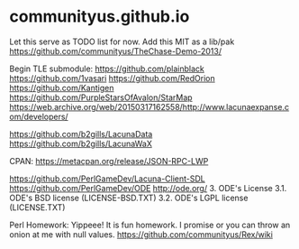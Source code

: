 # communityus.github.io

Let this serve as TODO list for now.
Add this MIT as a lib/pak
https://github.com/communityus/TheChase-Demo-2013/

Begin TLE submodule:
https://github.com/plainblack
https://github.com/1vasari
https://github.com/RedOrion
https://github.com/Kantigen
https://github.com/PurpleStarsOfAvalon/StarMap
https://web.archive.org/web/20150317162558/http://www.lacunaexpanse.com/developers/

https://github.com/b2gills/LacunaData
https://github.com/b2gills/LacunaWaX

CPAN:
https://metacpan.org/release/JSON-RPC-LWP

https://github.com/PerlGameDev/Lacuna-Client-SDL
https://github.com/PerlGameDev/ODE
http://ode.org/
3. ODE's License
3.1. ODE's BSD license (LICENSE-BSD.TXT)
3.2. ODE's LGPL license (LICENSE.TXT)


Perl Homework: Yippeee! It is fun homework. I promise or you can throw an onion at me with null values.
https://github.com/communityus/Rex/wiki
